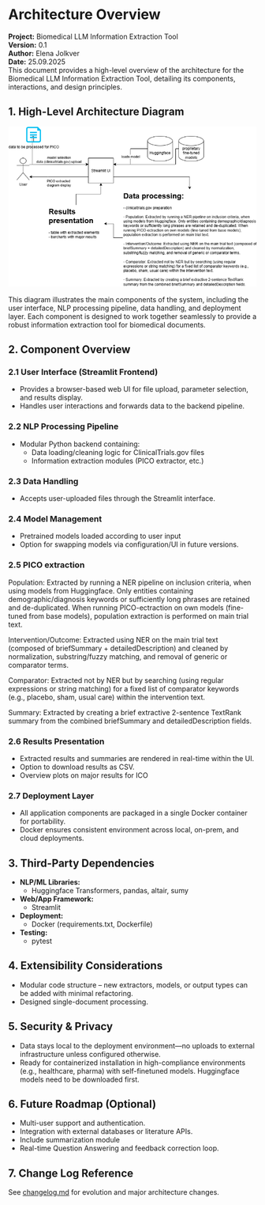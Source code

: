 # **Architecture Overview**

**Project:** Biomedical LLM Information Extraction Tool  
**Version:** 0.1  
**Author:** Elena Jolkver  
**Date:** 25.09.2025      
This document provides a high-level overview of the architecture for the Biomedical LLM Information Extraction Tool, detailing its components, interactions, and design principles. 



## **1. High-Level Architecture Diagram**

![Architecture Diagram](pics/architecture_diagram.png)

This diagram illustrates the main components of the system, including the user interface, NLP processing pipeline, data handling, and deployment layer. Each component is designed to work together seamlessly to provide a robust information extraction tool for biomedical documents.

## **2. Component Overview**

### 2.1 User Interface (Streamlit Frontend)
- Provides a browser-based web UI for file upload, parameter selection, and results display.
- Handles user interactions and forwards data to the backend pipeline.

### 2.2 NLP Processing Pipeline
- Modular Python backend containing:
    - Data loading/cleaning logic for ClinicalTrials.gov files
    - Information extraction modules (PICO extractor, etc.)


### 2.3 Data Handling
- Accepts user-uploaded files through the Streamlit interface.

### 2.4 Model Management
- Pretrained models loaded according to user input
- Option for swapping models via configuration/UI in future versions.

### 2.5 PICO extraction

Population: Extracted by running a NER pipeline on inclusion criteria, when using models from Huggingface. Only entities containing demographic/diagnosis keywords or sufficiently long phrases are retained and de-duplicated. When running PICO-ectraction on own models (fine-tuned from base models), population extraction is performed on main trial text.

Intervention/Outcome: Extracted using NER on the main trial text (composed of briefSummary + detailedDescription) and cleaned by normalization, substring/fuzzy matching, and removal of generic or comparator terms.

Comparator: Extracted not by NER but by searching (using regular expressions or string matching) for a fixed list of comparator keywords (e.g., placebo, sham, usual care) within the intervention text.

Summary: Extracted by creating a brief extractive 2-sentence TextRank summary from the combined briefSummary and detailedDescription fields. 

### 2.6 Results Presentation
- Extracted results and summaries are rendered in real-time within the UI.
- Option to download results as CSV.
- Overview plots on major results for ICO

### 2.7 Deployment Layer
- All application components are packaged in a single Docker container for portability.
- Docker ensures consistent environment across local, on-prem, and cloud deployments.


## **3. Third-Party Dependencies**

- **NLP/ML Libraries:**  
  - Huggingface Transformers, pandas, altair, sumy
- **Web/App Framework:**  
  - Streamlit
- **Deployment:**  
  - Docker (requirements.txt, Dockerfile)
- **Testing:**  
  - pytest


## **4. Extensibility Considerations**

- Modular code structure – new extractors, models, or output types can be added with minimal refactoring.
- Designed single-document processing.



## **5. Security & Privacy**

- Data stays local to the deployment environment—no uploads to external infrastructure unless configured otherwise.
- Ready for containerized installation in high-compliance environments (e.g., healthcare, pharma) with self-finetuned models. Huggingface models need to be downloaded first.


## **6. Future Roadmap (Optional)**

- Multi-user support and authentication.
- Integration with external databases or literature APIs.
- Include summarization module
- Real-time Question Answering and feedback correction loop.



## **7. Change Log Reference**

See [changelog.md](changelog.md) for evolution and major architecture changes.

